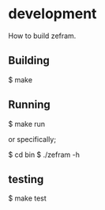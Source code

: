 # development #

How to build zefram.

## Building ##

  $ make

## Running ##

  $ make run

  or specifically;

  $ cd bin
  $ ./zefram -h

## testing ##

  $ make test
